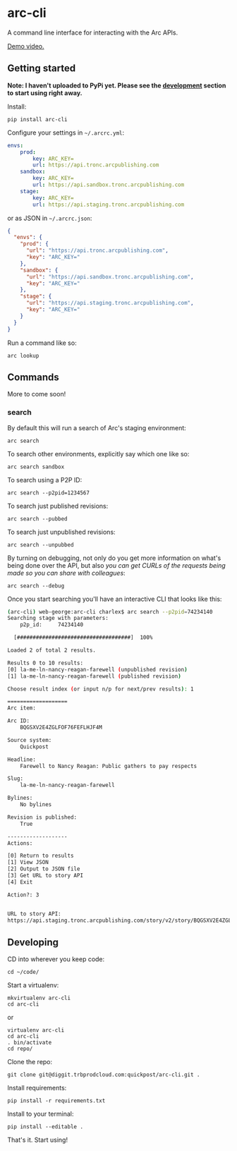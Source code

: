 # arc-cli

A command line interface for interacting with the Arc APIs.

[Demo video.](https://drive.google.com/file/d/1boj7cuBdljo1jbWRaNLSuC2ZWlGwihXg/view?usp=sharing)

## Getting started

**Note: I haven't uploaded to PyPi yet. Please see the [development](#developing)
section to start using right away.**

Install:

```
pip install arc-cli
```

Configure your settings in `~/.arcrc.yml`:

```yaml
envs:
    prod:
        key: ARC_KEY=
        url: https://api.tronc.arcpublishing.com
    sandbox:
        key: ARC_KEY=
        url: https://api.sandbox.tronc.arcpublishing.com
    stage:
        key: ARC_KEY=
        url: https://api.staging.tronc.arcpublishing.com
```


or as JSON in `~/.arcrc.json`:

```json
{
  "envs": {
    "prod": {
      "url": "https://api.tronc.arcpublishing.com",
      "key": "ARC_KEY="
    },
    "sandbox": {
      "url": "https://api.sandbox.tronc.arcpublishing.com",
      "key": "ARC_KEY="
    },
    "stage": {
      "url": "https://api.staging.tronc.arcpublishing.com",
      "key": "ARC_KEY="
    }
  }
}
```

Run a command like so:

```
arc lookup
```

## Commands

More to come soon!

### search

By default this will run a search of Arc's staging environment:

```
arc search
```

To search other environments, explicitly say which one like so:

```
arc search sandbox
```

To search using a P2P ID:

```
arc search --p2pid=1234567
```

To search just published revisions:

```
arc search --pubbed
```

To search just unpublished revisions:

```
arc search --unpubbed
```

By turning on debugging, not only do you get more information on what's
being done over the API, but also *you can get CURLs of the requests
being made so you can share with colleagues*:

```
arc search --debug
```

Once you start searching you'll have an interactive CLI that looks like this:

```bash
(arc-cli) web-george:arc-cli charlex$ arc search --p2pid=74234140
Searching stage with parameters:
	p2p_id: 	74234140

  [####################################]  100%

Loaded 2 of total 2 results.

Results 0 to 10 results:
[0] la-me-ln-nancy-reagan-farewell (unpublished revision)
[1] la-me-ln-nancy-reagan-farewell (published revision)

Choose result index (or input n/p for next/prev results): 1

===================
Arc item:

Arc ID:
	BQGSXV2E4ZGLFOF76FEFLHJF4M

Source system:
	Quickpost

Headline:
	Farewell to Nancy Reagan: Public gathers to pay respects

Slug:
	la-me-ln-nancy-reagan-farewell

Bylines:
	No bylines

Revision is published:
	True

-------------------
Actions:

[0] Return to results
[1] View JSON
[2] Output to JSON file
[3] Get URL to story API
[4] Exit

Action?: 3


URL to story API:
https://api.staging.tronc.arcpublishing.com/story/v2/story/BQGSXV2E4ZGLFOF76FEFLHJF4M
```

## Developing

CD into wherever you keep code:

```
cd ~/code/
```

Start a virtualenv:

```
mkvirtualenv arc-cli
cd arc-cli
```

or

```
virtualenv arc-cli
cd arc-cli
. bin/activate
cd repo/
```


Clone the repo:

```
git clone git@diggit.trbprodcloud.com:quickpost/arc-cli.git .
```

Install requirements:

```
pip install -r requirements.txt
```

Install to your terminal:

```
pip install --editable .
```

That's it. Start using!
